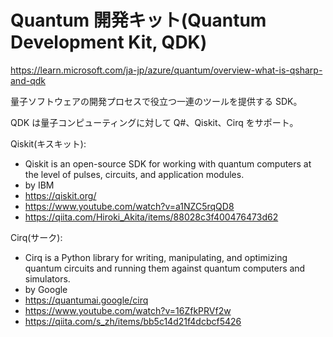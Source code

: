 # Quantum 開発キット(Quantum Development Kit, QDK)

https://learn.microsoft.com/ja-jp/azure/quantum/overview-what-is-qsharp-and-qdk

量子ソフトウェアの開発プロセスで役立つ一連のツールを提供する SDK。

QDK は量子コンピューティングに対して Q#、Qiskit、Cirq をサポート。

Qiskit(キスキット): 
- Qiskit is an open-source SDK for working with quantum computers at the level of pulses, circuits, and application modules.
- by IBM
- https://qiskit.org/
- https://www.youtube.com/watch?v=a1NZC5rqQD8
- https://qiita.com/Hiroki_Akita/items/88028c3f400476473d62

Cirq(サーク):
- Cirq is a Python library for writing, manipulating, and optimizing quantum circuits and running them against quantum computers and simulators. 
- by Google
- https://quantumai.google/cirq
- https://www.youtube.com/watch?v=16ZfkPRVf2w
- https://qiita.com/s_zh/items/bb5c14d21f4dcbcf5426
